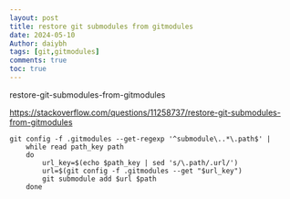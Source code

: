```yaml
---
layout: post
title: restore git submodules from gitmodules
date: 2024-05-10
Author: daiybh
tags: [git,gitmodules]
comments: true
toc: true
---
```


restore-git-submodules-from-gitmodules

<!--more-->
https://stackoverflow.com/questions/11258737/restore-git-submodules-from-gitmodules

```
git config -f .gitmodules --get-regexp '^submodule\..*\.path$' |
    while read path_key path
    do
        url_key=$(echo $path_key | sed 's/\.path/.url/')
        url=$(git config -f .gitmodules --get "$url_key")
        git submodule add $url $path
    done

```